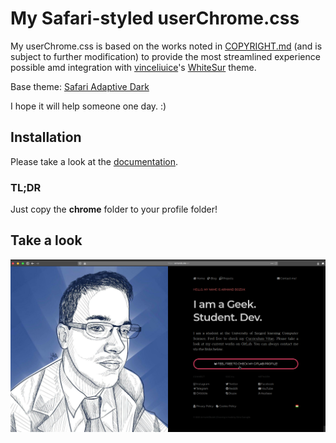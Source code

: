 # My Safari-styled userChrome.css

My userChrome.css is based on the works noted in [COPYRIGHT.md](COPYRIGHT.md) (and is subject to further modification) to provide the most streamlined experience possible amd integration with [vinceliuice](https://github.com/vinceliuice)'s [WhiteSur](https://github.com/vinceliuice/WhiteSur-kde) theme. 

Base theme: [Safari Adaptive Dark](https://addons.mozilla.org/en-US/firefox/addon/safari-adapt-dark/)

I hope it will help someone one day. :) 

## Installation

Please take a look at the [documentation](https://www.userchrome.org/how-create-userchrome-css.html).

### TL;DR

Just copy the __chrome__ folder to your profile folder!

## Take a look

![My userChrome.css file in action](images/intro.png)